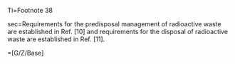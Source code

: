 Ti=Footnote 38

sec=Requirements for the predisposal management of radioactive waste are established in
Ref. [10] and requirements for the disposal of radioactive waste are established in Ref. [11].

=[G/Z/Base]
